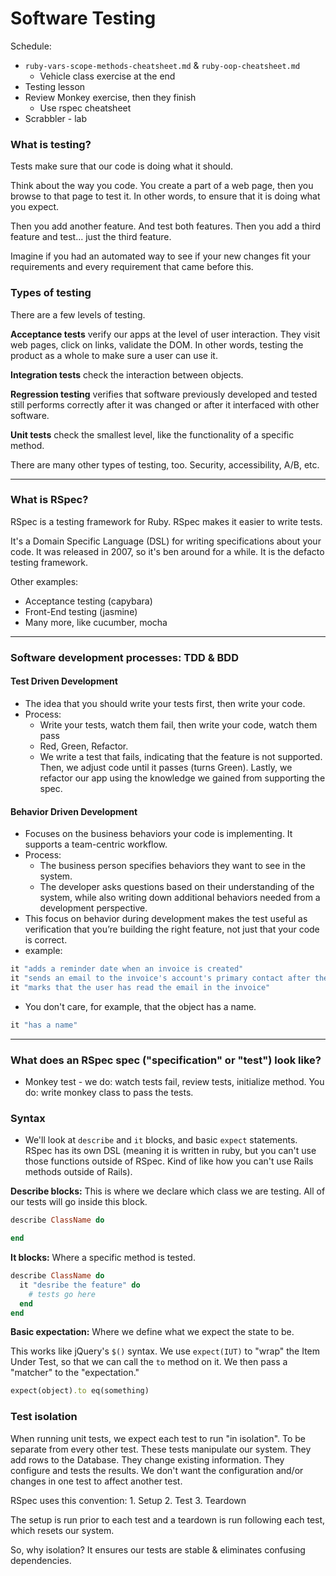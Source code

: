 # Software Testing

Schedule:
- `ruby-vars-scope-methods-cheatsheet.md` & `ruby-oop-cheatsheet.md`
  - Vehicle class exercise at the end
- Testing lesson
- Review Monkey exercise, then they finish
  - Use rspec cheatsheet
- Scrabbler - lab


### What is testing?
Tests make sure that our code is doing what it should.

Think about the way you code. You create a part of a web page, then you browse to that page to test it. In other words, to ensure that it is doing what you expect.

Then you add another feature. And test both features. Then you add a third feature and test... just the third feature.

Imagine if you had an automated way to see if your new changes fit your requirements and every requirement that came before this.

### Types of testing
There are a few levels of testing.

**Acceptance tests** verify our apps at the level of user interaction. They visit web pages, click on links, validate the DOM. In other words, testing the product as a whole to make sure a user can use it.

**Integration tests** check the interaction between objects.

**Regression testing** verifies that software previously developed and tested still performs correctly after it was changed or after it interfaced with other software.

**Unit tests** check the smallest level, like the functionality of a specific method.

There are many other types of testing, too. Security, accessibility, A/B, etc.

---

### What is RSpec?
RSpec is a testing framework for Ruby. RSpec makes it easier to write tests.

It's a Domain Specific Language (DSL) for writing specifications about your code. It was released in 2007, so it's ben around for a while. It is the defacto testing framework.

Other examples:
- Acceptance testing (capybara)
- Front-End testing (jasmine)
- Many more, like cucumber, mocha  

---
### Software development processes: TDD & BDD

#### Test Driven Development
- The idea that you should write your tests first, then write your code.
- Process:
  - Write your tests, watch them fail, then write your code, watch them pass  
  - Red, Green, Refactor.
  - We write a test that fails, indicating that the feature is not supported. Then, we adjust code until it passes (turns Green). Lastly, we refactor our app using the knowledge we gained from supporting the spec.


#### Behavior Driven Development
- Focuses on the business behaviors your code is implementing. It supports a team-centric workflow.
- Process:
  - The business person specifies behaviors they want to see in the system.
  - The developer asks questions based on their understanding of the system, while also writing down additional behaviors needed from a development perspective.
- This focus on behavior during development makes the test useful as verification that you’re building the right feature, not just that your code is correct.
- example:
```ruby
it "adds a reminder date when an invoice is created"
it "sends an email to the invoice's account's primary contact after the reminder date has passed"
it "marks that the user has read the email in the invoice"
```
- You don't care, for example, that the object has a name.
```ruby
it "has a name"
```

---

### What does an RSpec spec ("specification" or "test") look like?
- Monkey test - we do: watch tests fail, review tests, initialize method. You do: write monkey class to pass the tests.

### Syntax
- We'll look at `describe` and `it` blocks, and basic `expect` statements. RSpec has its own DSL (meaning it is written in ruby, but you can't use those functions outside of RSpec. Kind of like how you can't use Rails methods outside of Rails).


**Describe blocks:** This is where we declare which class we are testing. All of our tests will go inside this block.

``` ruby
describe ClassName do

end
```

**It blocks:** Where a specific method is tested.

``` ruby
describe ClassName do
  it "desribe the feature" do
    # tests go here
  end
end
```

**Basic expectation:** Where we define what we expect the state to be.

This works like jQuery's `$()` syntax. We use `expect(IUT)` to "wrap" the Item Under Test, so that we can call the `to` method on it. We then pass a "matcher" to the "expectation."

``` ruby
expect(object).to eq(something)
```

### Test isolation
When running unit tests, we expect each test to run "in isolation". To be separate from every other test. These tests manipulate our system. They add rows to the Database. They change existing information. They configure and tests the results. We don't want the configuration and/or changes in one test to affect another test.

RSpec uses this convention: 1. Setup 2. Test 3. Teardown

The setup is run prior to each test and a teardown is run following each test, which resets our system.

So, why isolation? It ensures our tests are stable & eliminates confusing dependencies.


#

